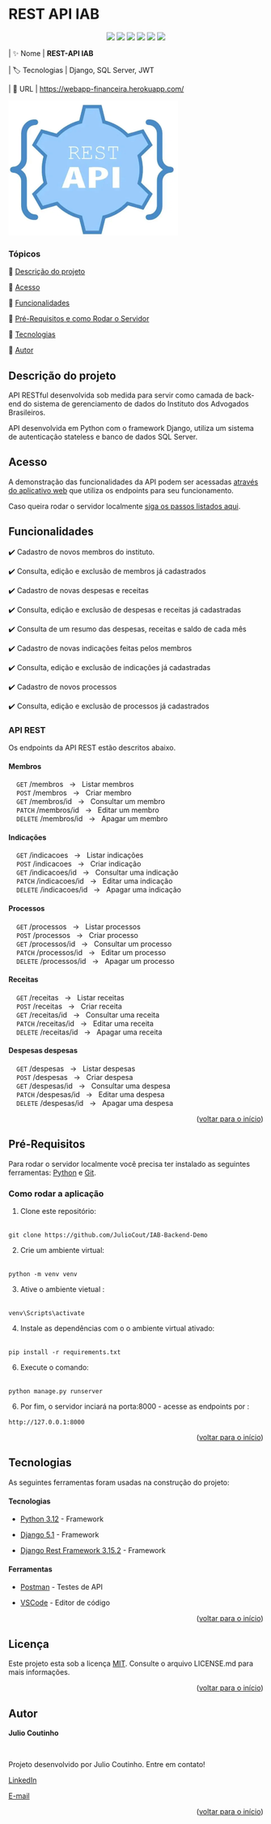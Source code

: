 

<a  name="readme-top"></a>

  

# REST API IAB

  

<p  align="center">

<img  src="http://img.shields.io/static/v1?label=Python&message=3.12&color=red&style=for-the-badge&logo=Python"/>

<img  src="https://img.shields.io/static/v1?label=Django&message=framework&color=blue&style=for-the-badge&logo=Django"/>

<img  src="https://img.shields.io/static/v1?label=SQL Server&message=database&color=blue&style=for-the-badge&logo=SQLServer"/>

<img  src="http://img.shields.io/static/v1?label=STATUS&message=CONCLUIDO&color=GREEN&style=for-the-badge"/>

<img  src="http://img.shields.io/static/v1?label=TESTES&message=100%&color=GREEN&style=for-the-badge"/>

<img  src="http://img.shields.io/static/v1?label=License&message=EULA&color=green&style=for-the-badge"/>

  





| :sparkles: Nome | **REST-API IAB**

| :label: Tecnologias | Django, SQL Server, JWT

| :rocket: URL | https://webapp-financeira.herokuapp.com/



  

![rest-api-imagem](https://github.com/thomazcm/rest-api-financeira/blob/master/github/rest-api.png#vitrinedev)

  

### Tópicos

  

:small_blue_diamond: [Descrição do projeto](#descrição-do-projeto)

  

:small_blue_diamond: [Acesso](#acesso)

  

:small_blue_diamond: [Funcionalidades](#funcionalidades)

  

:small_blue_diamond: [Pré-Requisitos e como Rodar o Servidor](#pré-requisitos)

  

:small_blue_diamond: [Tecnologias](#tecnologias)

  

:small_blue_diamond: [Autor](#autor)

  
  

## Descrição do projeto

  

<p  align="justify">

API RESTful desenvolvida sob medida para servir como camada de back-end do sistema de gerenciamento de dados do Instituto dos Advogados Brasileiros.<br/>

API desenvolvida em Python com o framework Django, utiliza um sistema de autenticação stateless e banco de dados SQL Server.

</p>

  

## Acesso

A demonstração das funcionalidades da API podem ser acessadas [através do aplicativo web](https://iab-backend-demo-iwdw.vercel.app/) que utiliza os endpoints para seu funcionamento.

Caso queira rodar o servidor localmente [siga os passos listados aqui](#pré-requisitos).

## Funcionalidades

:heavy_check_mark: Cadastro de novos membros do instituto.

  

:heavy_check_mark: Consulta, edição e exclusão de membros já cadastrados

  

:heavy_check_mark: Cadastro de novas despesas e receitas

  

:heavy_check_mark: Consulta, edição e exclusão de despesas e receitas já cadastradas

  

:heavy_check_mark: Consulta de um resumo das despesas, receitas e saldo de cada mês

 

:heavy_check_mark: Cadastro de novas indicações feitas pelos membros



:heavy_check_mark: Consulta, edição e exclusão de indicações já cadastradas



:heavy_check_mark: Cadastro de novos processos



:heavy_check_mark: Consulta, edição e exclusão de processos já cadastrados
  

### API REST

Os endpoints da API REST estão descritos abaixo.

#### Membros

&nbsp;&nbsp;&nbsp;&nbsp;`GET` /membros &nbsp;&nbsp;→&nbsp;&nbsp; Listar membros<br/>
&nbsp;&nbsp;&nbsp;&nbsp;`POST` /membros &nbsp;&nbsp;→ &nbsp;&nbsp;Criar membro<br/>
&nbsp;&nbsp;&nbsp;&nbsp;`GET` /membros/id &nbsp;&nbsp;→ &nbsp;&nbsp;Consultar um membro<br/>
&nbsp;&nbsp;&nbsp;&nbsp;`PATCH` /membros/id &nbsp;&nbsp;→ &nbsp;&nbsp;Editar um membro<br/>
&nbsp;&nbsp;&nbsp;&nbsp;`DELETE` /membros/id &nbsp;&nbsp;→ &nbsp;&nbsp;Apagar um membro<br/>


#### Indicações

&nbsp;&nbsp;&nbsp;&nbsp;`GET` /indicacoes &nbsp;&nbsp;→ &nbsp;&nbsp;Listar indicações<br/>
&nbsp;&nbsp;&nbsp;&nbsp;`POST` /indicacoes &nbsp;&nbsp;→ &nbsp;&nbsp;Criar indicação<br/>
&nbsp;&nbsp;&nbsp;&nbsp;`GET` /indicacoes/id &nbsp;&nbsp;→ &nbsp;&nbsp;Consultar uma indicação<br/>
&nbsp;&nbsp;&nbsp;&nbsp;`PATCH` /indicacoes/id &nbsp;&nbsp;→ &nbsp;&nbsp;Editar uma indicação<br/>
&nbsp;&nbsp;&nbsp;&nbsp;`DELETE` /indicacoes/id &nbsp;&nbsp;→ &nbsp;&nbsp;Apagar uma indicação<br/>

#### Processos

&nbsp;&nbsp;&nbsp;&nbsp;`GET` /processos &nbsp;&nbsp;→ &nbsp;&nbsp;Listar processos<br/>
&nbsp;&nbsp;&nbsp;&nbsp;`POST` /processos &nbsp;&nbsp;→ &nbsp;&nbsp;Criar processo<br/>
&nbsp;&nbsp;&nbsp;&nbsp;`GET` /processos/id &nbsp;&nbsp;→ &nbsp;&nbsp;Consultar um processo<br/>
&nbsp;&nbsp;&nbsp;&nbsp;`PATCH` /processos/id &nbsp;&nbsp;→ &nbsp;&nbsp;Editar um processo<br/>
&nbsp;&nbsp;&nbsp;&nbsp;`DELETE` /processos/id &nbsp;&nbsp;→ &nbsp;&nbsp;Apagar um processo<br/>

#### Receitas

&nbsp;&nbsp;&nbsp;&nbsp;`GET` /receitas &nbsp;&nbsp;→ &nbsp;&nbsp;Listar receitas<br/>
&nbsp;&nbsp;&nbsp;&nbsp;`POST` /receitas &nbsp;&nbsp;→ &nbsp;&nbsp;Criar receita<br/>
&nbsp;&nbsp;&nbsp;&nbsp;`GET` /receitas/id &nbsp;&nbsp;→ &nbsp;&nbsp;Consultar uma receita<br/>
&nbsp;&nbsp;&nbsp;&nbsp;`PATCH` /receitas/id &nbsp;&nbsp;→ &nbsp;&nbsp;Editar uma receita<br/>
&nbsp;&nbsp;&nbsp;&nbsp;`DELETE` /receitas/id &nbsp;&nbsp;→ &nbsp;&nbsp;Apagar uma receita<br/>

#### Despesas despesas

&nbsp;&nbsp;&nbsp;&nbsp;`GET` /despesas &nbsp;&nbsp;→ &nbsp;&nbsp;Listar despesas<br/>
&nbsp;&nbsp;&nbsp;&nbsp;`POST` /despesas &nbsp;&nbsp;→ &nbsp;&nbsp;Criar despesa<br/>
&nbsp;&nbsp;&nbsp;&nbsp;`GET` /despesas/id &nbsp;&nbsp;→ &nbsp;&nbsp;Consultar uma despesa<br/>
&nbsp;&nbsp;&nbsp;&nbsp;`PATCH` /despesas/id &nbsp;&nbsp;→ &nbsp;&nbsp;Editar uma despesa<br/>
&nbsp;&nbsp;&nbsp;&nbsp;`DELETE` /despesas/id &nbsp;&nbsp;→ &nbsp;&nbsp;Apagar uma despesa<br/>
  

<p  align="right">(<a  href="#readme-top">voltar para o início</a>)</p>

## Pré-Requisitos

Para rodar o servidor localmente você precisa ter instalado as seguintes ferramentas: [Python](https://www.python.org/downloads/) e [Git](https://git-scm.com/).

### Como rodar a aplicação

1. Clone este repositório:

```

git clone https://github.com/JulioCout/IAB-Backend-Demo

```
  

2. Crie um ambiente virtual:

  ```

python -m venv venv

```

3. Ative o ambiente vietual :

  ```

venv\Scripts\activate

```

4. Instale as dependências com o o ambiente virtual ativado:

```

pip install -r requirements.txt

```


6. Execute o comando:

```

python manage.py runserver

```

  

6. Por fim, o servidor inciará na porta:8000 - acesse as endpoints por :

```
http://127.0.0.1:8000

```

  

<p  align="right">(<a  href="#readme-top">voltar para o início</a>)</p>

  

## Tecnologias

As seguintes ferramentas foram usadas na construção do projeto:

  

#### Tecnologias

- [Python 3.12](https://www.python.org/) - Framework

- [Django 5.1](https://www.djangoproject.com/) - Framework

- [Django Rest Framework 3.15.2](https://www.django-rest-framework.org/) - Framework

 

  

#### Ferramentas

- [Postman](https://www.postman.com/) - Testes de API

- [VSCode](https://code.visualstudio.com/) - Editor de código

  
  

<p  align="right">(<a  href="#readme-top">voltar para o início</a>)</p>

  

## Licença

  

Este projeto esta sob a licença [MIT](./LICENSE). Consulte o arquivo LICENSE.md para mais informações.

  

<p  align="right">(<a  href="#readme-top">voltar para o início</a>)</p>

  

## Autor

<b>Julio Coutinho</b><br  />

<img  style="border-radius: 50%;"  src="https://avatars.githubusercontent.com/u/90656852?v=4"  width="100px;"  alt=""/><br  />

Projeto desenvolvido por Julio Coutinho. Entre em contato!

  

[LinkedIn](https://www.linkedin.com/in/juliocscoutinho//)

[E-mail](mailto:contact@juliocoutinho.com)

<p  align="right">(<a  href="#readme-top">voltar para o início</a>)</p>


